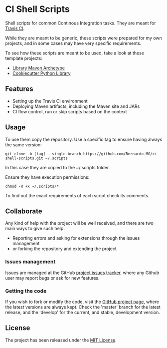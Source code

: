# CI Shell Scripts

Shell scripts for common Continous Integration tasks. They are meant for [Travis CI][travis].

While they are meant to be generic, these scripts were prepared for my own projects, and in some cases may have very specific requirements.

To see how these scripts are meant to be used, take a look at these template projects:

- [Library Maven Archetype][library_archetype]
- [Cookiecutter Python Library][cookiecutter-python]

## Features

- Setting up the Travis CI environment
- Deploying Maven artifacts, including the Maven site and JARs
- CI flow control, run or skip scripts based on the context

## Usage

To use them copy the repository. Use a specific tag to ensure having always the same version:

```
git clone -b [tag] --single-branch https://github.com/Bernardo-MG/ci-shell-scripts.git ~/.scripts
```

In this case they are copied to the ~/.scripts folder.

Ensure they have execution permissions:

```
chmod -R +x ~/.scripts/*
```

To find out the exact requirements of each script check its comments.

## Collaborate

Any kind of help with the project will be well received, and there are two main ways to give such help:

- Reporting errors and asking for extensions through the issues management
- or forking the repository and extending the project

### Issues management

Issues are managed at the GitHub [project issues tracker][issues], where any Github user may report bugs or ask for new features.

### Getting the code

If you wish to fork or modify the code, visit the [GitHub project page][scm], where the latest versions are always kept. Check the 'master' branch for the latest release, and the 'develop' for the current, and stable, development version.

## License
The project has been released under the [MIT License][license].

[library_archetype]: https://github.com/Bernardo-MG/library-maven-archetype
[cookiecutter-python]: https://github.com/Bernardo-MG/cookiecutter-python-library

[issues]: https://github.com/Bernardo-MG/ci-shell-scripts/issues
[license]: http://www.opensource.org/licenses/mit-license.php
[scm]: http://github.com/Bernardo-MG/ci-shell-scripts

[travis]: https://travis-ci.org/
